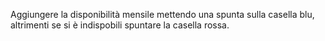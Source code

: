 Aggiungere la disponibilità mensile mettendo una spunta sulla casella blu, altrimenti se si è indispobili spuntare la casella rossa.
